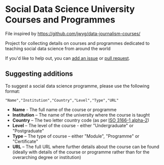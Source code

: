 # Social Data Science University Courses and Programmes 

File inspired by https://github.com/jwyg/data-journalism-courses/

Project for collecting details on courses and programmes dedicated to teaching social data science from around the world

 If you'd like to help out, you can [add an issue](https://github.com/mariatens/social-data-science-courses/issues) or [pull request](https://github.com/mariatens/social-data-science-courses/pulls).

 ## Suggesting additions
 To suggest a social data science programme, please use the following format:

 ```
 "Name","Institution","Country","Level","Type","URL"
 ```

 * **Name** - The full name of the course or programme
  * **Institution** – The name of the university where the course is taught
  * **Country** – The two letter country code (as per [ISO 3166-1 alpha-2](https://en.wikipedia.org/wiki/ISO_3166-1_alpha-2))
  * **Level** – The level of the course - either "Undergraduate" or "Postgraduate"
  * **Type** – The type of course – either "Module", "Programme" or "Certificate"
  * **URL** – The full URL where further details about the course can be found (ideally with details of the course or programme rather than for the overarching degree or institution)
  